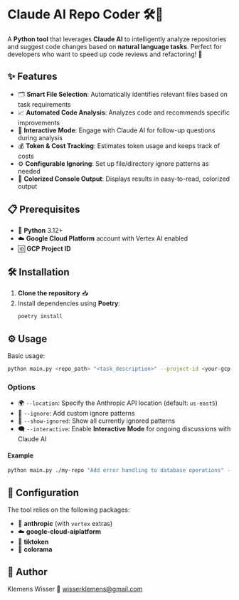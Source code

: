 
# Claude AI Repo Coder 🛠️🤖

A **Python tool** that leverages **Claude AI** to intelligently analyze repositories and suggest code changes based on **natural language tasks**. Perfect for developers who want to speed up code reviews and refactoring! 🚀

## ✨ Features

- 🗂️ **Smart File Selection**: Automatically identifies relevant files based on task requirements
- 📈 **Automated Code Analysis**: Analyzes code and recommends specific improvements
- 🔄 **Interactive Mode**: Engage with Claude AI for follow-up questions during analysis
- 💰 **Token & Cost Tracking**: Estimates token usage and keeps track of costs
- ⚙️ **Configurable Ignoring**: Set up file/directory ignore patterns as needed
- 🌈 **Colorized Console Output**: Displays results in easy-to-read, colorized output

## 📋 Prerequisites

- 🐍 **Python** 3.12+
- ☁️ **Google Cloud Platform** account with Vertex AI enabled
- 🆔 **GCP Project ID**

## 🛠️ Installation

1. **Clone the repository** 📥
2. Install dependencies using **Poetry**:
   ```bash
   poetry install
   ```

## ⚙️ Usage

Basic usage:
```bash
python main.py <repo_path> "<task_description>" --project-id <your-gcp-project-id>
```

### Options

- 🌍 `--location`: Specify the Anthropic API location (default: `us-east5`)
- 🚫 `--ignore`: Add custom ignore patterns
- 👀 `--show-ignored`: Show all currently ignored patterns
- 🗨️ `--interactive`: Enable **Interactive Mode** for ongoing discussions with Claude AI

#### Example

```bash
python main.py ./my-repo "Add error handling to database operations" --project-id my-gcp-project --interactive
```

## 🧩 Configuration

The tool relies on the following packages:

- 🤖 **anthropic** (with `vertex` extras)
- ☁️ **google-cloud-aiplatform**
- 🔢 **tiktoken**
- 🌈 **colorama**

## 👤 Author

Klemens Wisser 📧 wisserklemens@gmail.com
